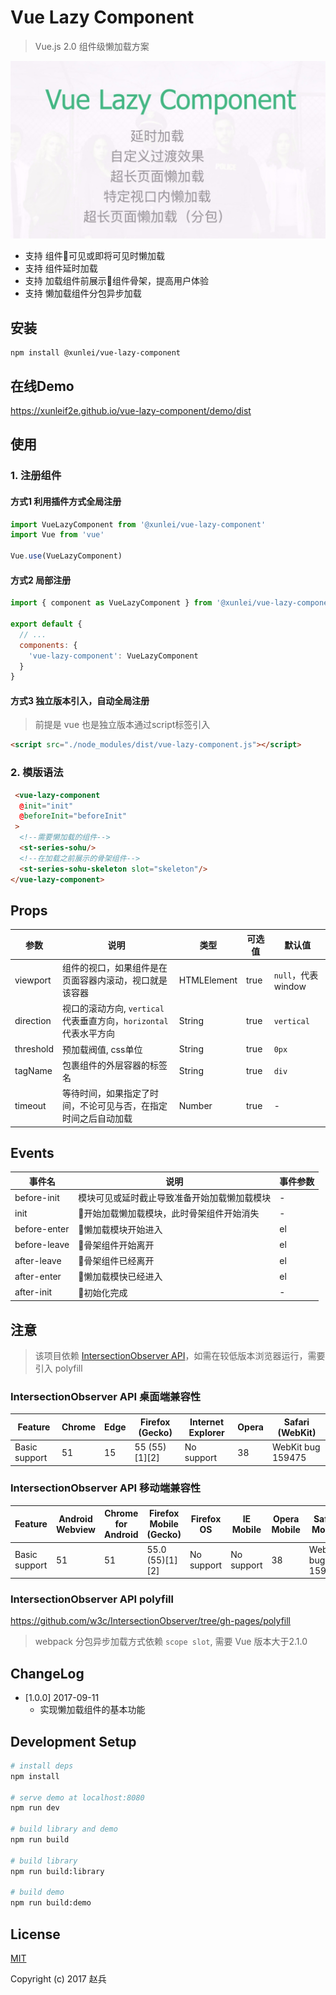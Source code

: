 # Vue Lazy Component

> Vue.js 2.0 组件级懒加载方案

![](cover.jpg)

- 支持 组件可见或即将可见时懒加载
- 支持 组件延时加载
- 支持 加载组件前展示组件骨架，提高用户体验
- 支持 懒加载组件分包异步加载

## 安装
```
npm install @xunlei/vue-lazy-component
```

## 在线Demo

https://xunleif2e.github.io/vue-lazy-component/demo/dist

## 使用

### 1. 注册组件

#### 方式1 利用插件方式全局注册

```javascript
import VueLazyComponent from '@xunlei/vue-lazy-component'
import Vue from 'vue'

Vue.use(VueLazyComponent)
```
#### 方式2 局部注册

```javascript
import { component as VueLazyComponent } from '@xunlei/vue-lazy-component'

export default {
  // ...
  components: {
    'vue-lazy-component': VueLazyComponent
  }
}
```

#### 方式3 独立版本引入，自动全局注册
> 前提是 vue 也是独立版本通过script标签引入

```html
<script src="./node_modules/dist/vue-lazy-component.js"></script>
```

### 2. 模版语法
```html
 <vue-lazy-component
  @init="init"
  @beforeInit="beforeInit"
 >
  <!--需要懒加载的组件-->
  <st-series-sohu/>
  <!--在加载之前展示的骨架组件-->
  <st-series-sohu-skeleton slot="skeleton"/>
</vue-lazy-component>
```

## Props

| 参数                    | 说明  | 类型 | 可选值 | 默认值 |
|-------------------------|-------|------|--------|--------|
| viewport | 组件的视口，如果组件是在页面容器内滚动，视口就是该容器 | HTMLElement | true      | `null`，代表window |
| direction | 视口的滚动方向, `vertical`代表垂直方向，`horizontal`代表水平方向  | String | true      | `vertical` |
| threshold | 预加载阀值, css单位  | String | true      | `0px` |
| tagName | 包裹组件的外层容器的标签名  | String | true  | `div` |
| timeout | 等待时间，如果指定了时间，不论可见与否，在指定时间之后自动加载  | Number | true    | - |

## Events

| 事件名                    | 说明  | 事件参数
|-------------------------|-------|------|
| before-init | 模块可见或延时截止导致准备开始加载懒加载模块 | - |
| init | 开始加载懒加载模块，此时骨架组件开始消失 | - |
| before-enter | 懒加载模块开始进入 | el |
| before-leave | 骨架组件开始离开 | el |
| after-leave | 骨架组件已经离开 | el |
| after-enter | 懒加载模快已经进入 | el |
| after-init | 初始化完成 | - |


## 注意

> 该项目依赖 [IntersectionObserver API](https://developer.mozilla.org/en-US/docs/Web/API/Intersection_Observer_API)，如需在较低版本浏览器运行，需要引入 polyfill

### IntersectionObserver API 桌面端兼容性

| Feature       | Chrome | Edge | Firefox (Gecko) | Internet Explorer | Opera | Safari (WebKit)   |
|---------------|--------|------|-----------------|-------------------|-------|-------------------|
| Basic support | 51     | 15   | 55 (55)[1][2]   | No support        | 38    | WebKit bug 159475 |


### IntersectionObserver API 移动端兼容性

| Feature       | Android Webview | Chrome for Android | Firefox Mobile (Gecko) | Firefox OS | IE Mobile  | Opera Mobile | Safari Mobile     |
|---------------|-----------------|--------------------|------------------------|------------|------------|--------------|-------------------|
| Basic support | 51              | 51                 | 55.0 (55)[1][2]        | No support | No support | 38           | WebKit bug 159475 |

### IntersectionObserver API polyfill

https://github.com/w3c/IntersectionObserver/tree/gh-pages/polyfill

> webpack 分包异步加载方式依赖 `scope slot`, 需要 Vue 版本大于2.1.0

## ChangeLog
- [1.0.0] 2017-09-11
  - 实现懒加载组件的基本功能

## Development Setup

``` bash
# install deps
npm install

# serve demo at localhost:8080
npm run dev

# build library and demo
npm run build

# build library
npm run build:library

# build demo
npm run build:demo
```

## License

[MIT](http://opensource.org/licenses/MIT)

Copyright (c) 2017 赵兵
